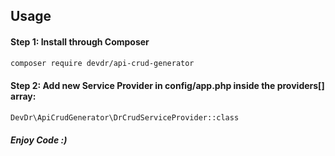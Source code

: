 ## Usage

#### Step 1: Install through Composer

```bash 
composer require devdr/api-crud-generator
```

#### Step 2: Add new Service Provider in config/app.php inside the providers[] array:

```bash
DevDr\ApiCrudGenerator\DrCrudServiceProvider::class
```

##### Enjoy Code :)
